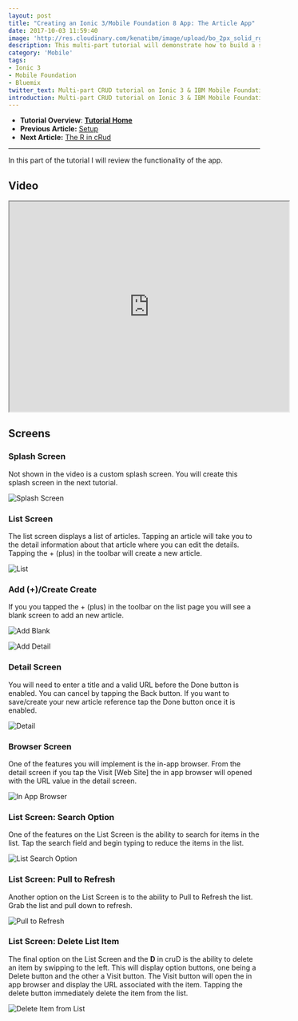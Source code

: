 ```yaml
---
layout: post
title: "Creating an Ionic 3/Mobile Foundation 8 App: The Article App"
date: 2017-10-03 11:59:40
image: 'http://res.cloudinary.com/kenatibm/image/upload/bo_2px_solid_rgb:dddddd/v1506035859/Developer%20Day/blog%202017/2017-09-21.png'
description: This multi-part tutorial will demonstrate how to build a simple CRUD Ionic 3 and IBM Mobile Foundation Application.
category: 'Mobile'
tags:
- Ionic 3
- Mobile Foundation
- Bluemix
twitter_text: Multi-part CRUD tutorial on Ionic 3 & IBM Mobile Foundation.
introduction: Multi-part CRUD tutorial on Ionic 3 & IBM Mobile Foundation.
---
```



* **Tutorial Overview**: [**Tutorial Home**](http://kenatibm.com/article-ionic-mobile-foundation-intro/)
* **Previous Article:** [Setup](http://kenatibm.com/article-ionic-mobile-foundation-setup/)
* **Next Article:** [The R in cRud](http://kenatibm.com/article-ionic-mobile-foundation-r-in-crud/)

---

In this part of the tutorial I will review the functionality of the app.

## Video

<iframe width="560" height="420" src="http://www.youtube.com/embed/K4CFGNWpQJA?color=white&theme=light"></iframe>

## Screens

### Splash Screen

Not shown in the video is a custom splash screen. You will create this splash screen in the next tutorial.

![Splash Screen](http://res.cloudinary.com/kenatibm/image/upload/v1507076945/splash_ohgung.png)

### List Screen

The list screen displays a list of articles. Tapping an article will take you to the detail information about that article where you can edit the details. Tapping the + (plus) in the toolbar will create a new article.

![List](http://res.cloudinary.com/kenatibm/image/upload/v1507076945/list_hbma6r.png)

### Add (+)/Create Create

If you you tapped the + (plus) in the toolbar on the list page you will see a blank screen to add an new article.

![Add Blank](http://res.cloudinary.com/kenatibm/image/upload/v1507076945/add_ftq33v.png)

![Add Detail](http://res.cloudinary.com/kenatibm/image/upload/v1507076945/add_detail_hjxbrl.png)

### Detail Screen

You will need to enter a title and a valid URL before the Done button is enabled. You can cancel by tapping the Back button. If you want to save/create your new article reference tap the Done button once it is enabled.

![Detail](http://res.cloudinary.com/kenatibm/image/upload/v1507076945/detail_jrg9e0.png)

### Browser Screen

One of the features you will implement is the in-app browser. From the detail screen if you tap the Visit [Web Site] the in app browser will opened with the URL value in the detail screen.

![In App Browser](http://res.cloudinary.com/kenatibm/image/upload/v1507076945/browser_n7hfoy.png)

### List Screen: Search Option

One of the features on the List Screen is the ability to search for items in the list. Tap the search field and begin typing to reduce the items in the list.

![List Search Option](http://res.cloudinary.com/kenatibm/image/upload/v1507076945/search_g69ph2.png)

### List Screen: Pull to Refresh

Another option on the List Screen is to the ability to Pull to Refresh the list. Grab the list and pull down to refresh.

![Pull to Refresh](http://res.cloudinary.com/kenatibm/image/upload/v1507076945/refresh_s3cvs3.png)

### List Screen: Delete List Item

The final option on the List Screen and the **D** in cruD is the ability to delete an item by swipping to the left. This will display option buttons, one being a Delete button and the other a Visit button. The Visit button will open the in app browser and display the URL associated with the item. Tapping the delete button immediately delete the item from the list.

![Delete Item from List](http://res.cloudinary.com/kenatibm/image/upload/v1507076945/delete_iiq1jz.png)

